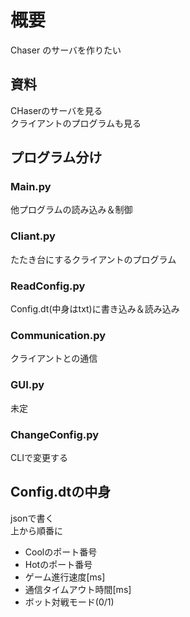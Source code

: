 
# 概要

Chaser のサーバを作りたい

## 資料

CHaserのサーバを見る  
クライアントのプログラムも見る

## プログラム分け

### Main.py

他プログラムの読み込み＆制御

### Cliant.py

たたき台にするクライアントのプログラム

### ReadConfig.py

Config.dt(中身はtxt)に書き込み＆読み込み

### Communication.py

クライアントとの通信

### GUI.py

未定

### ChangeConfig.py

CLIで変更する

## Config.dtの中身

jsonで書く  
上から順番に  

- Coolのポート番号
- Hotのポート番号
- ゲーム進行速度[ms]
- 通信タイムアウト時間[ms]
- ボット対戦モード(0/1)
